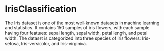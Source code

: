 # IrisClassification
The Iris dataset is one of the most well-known datasets in machine learning and statistics. It contains 150 samples of iris flowers, with each sample having four features: sepal length, sepal width, petal length, and petal width. The dataset is categorized into three species of iris flowers: Iris-setosa, Iris-versicolor, and Iris-virginica.
